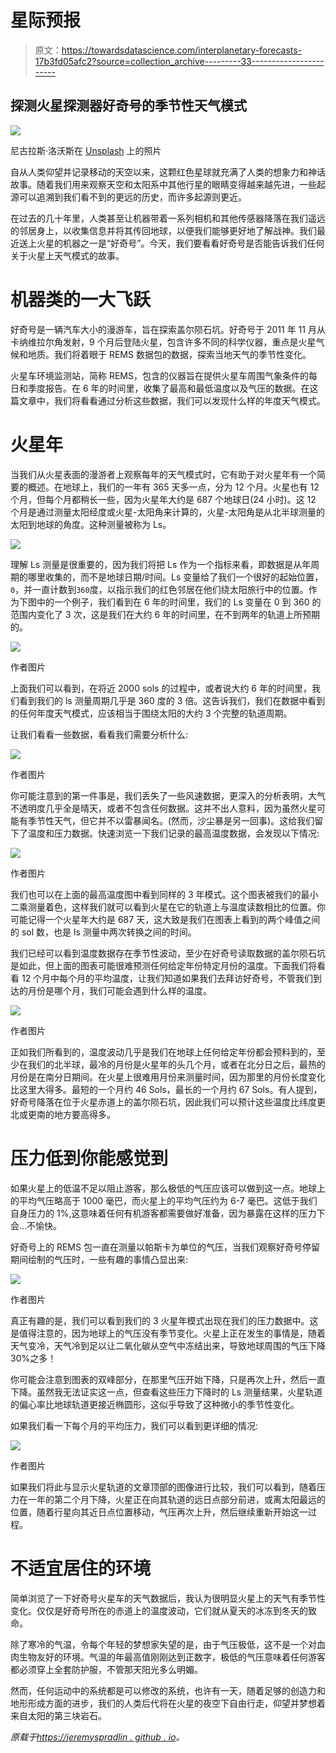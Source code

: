 # 星际预报

> 原文：<https://towardsdatascience.com/interplanetary-forecasts-17b3fd05afc2?source=collection_archive---------33----------------------->

## 探测火星探测器好奇号的季节性天气模式

![](img/8436db39fb1cf1eee437d63d06356361.png)

尼古拉斯·洛沃斯在 [Unsplash](https://unsplash.com?utm_source=medium&utm_medium=referral) 上的照片

自从人类仰望并记录移动的天空以来，这颗红色星球就充满了人类的想象力和神话故事。随着我们用来观察天空和太阳系中其他行星的眼睛变得越来越先进，一些起源可以追溯到我们看不到的更远的历史，而许多起源则更近。

在过去的几十年里，人类甚至让机器带着一系列相机和其他传感器降落在我们遥远的邻居身上，以收集信息并将其传回地球，以便我们能够更好地了解战神。我们最近送上火星的机器之一是“好奇号”。今天，我们要看看好奇号是否能告诉我们任何关于火星上天气模式的故事。

# 机器类的一大飞跃

好奇号是一辆汽车大小的漫游车，旨在探索盖尔陨石坑。好奇号于 2011 年 11 月从卡纳维拉尔角发射，9 个月后登陆火星，包含许多不同的科学仪器，重点是火星气候和地质。我们将着眼于 REMS 数据包的数据，探索当地天气的季节性变化。

火星车环境监测站，简称 REMS，包含的仪器旨在提供火星车周围气象条件的每日和季度报告。在 6 年的时间里，收集了最高和最低温度以及气压的数据。在这篇文章中，我们将看看通过分析这些数据，我们可以发现什么样的年度天气模式。

# 火星年

当我们从火星表面的漫游者上观察每年的天气模式时，它有助于对火星年有一个简要的概述。在地球上，我们的一年有 365 天多一点，分为 12 个月。火星也有 12 个月，但每个月都稍长一些，因为火星年大约是 687 个地球日(24 小时)。这 12 个月是通过测量太阳经度或火星-太阳角来计算的，火星-太阳角是从北半球测量的太阳到地球的角度。这种测量被称为 Ls。

![](img/32d093885cd9f0a87ecf5f61356f7128.png)

理解 Ls 测量是很重要的，因为我们将把 Ls 作为一个指标来看，即数据是从年周期的哪里收集的，而不是地球日期/时间。Ls 变量给了我们一个很好的起始位置，`0`，并一直计数到`360`度，以指示我们的红色邻居在他们绕太阳旅行中的位置。作为下图中的一个例子，我们看到在 6 年的时间里，我们的 Ls 变量在 0 到 360 的范围内变化了 3 次，这是我们在大约 6 年的时间里，在不到两年的轨道上所预期的。

![](img/671a8de91c3c43db366e7376e584bc7f.png)

作者图片

上面我们可以看到，在将近 2000 sols 的过程中，或者说大约 6 年的时间里，我们看到我们的 ls 测量周期几乎是 360 度的 3 倍。这告诉我们，我们在数据中看到的任何年度天气模式，应该相当于围绕太阳的大约 3 个完整的轨道周期。

让我们看看一些数据，看看我们需要分析什么:

![](img/ae072d2134fa4a01949f2abe8085e1a6.png)

作者图片

你可能注意到的第一件事是，我们丢失了一些风速数据，更深入的分析表明，大气不透明度几乎全是晴天，或者不包含任何数据。这并不出人意料，因为虽然火星可能有季节性天气，但它并不以雷暴闻名。(然而，沙尘暴是另一回事)。这给我们留下了温度和压力数据。快速浏览一下我们记录的最高温度数据，会发现以下情况:

![](img/3b59ef0267a17d5f4b39e69b9453100a.png)

作者图片

我们也可以在上面的最高温度图中看到同样的 3 年模式。这个图表被我们的最小二乘测量着色，这样我们就可以看到火星在它的轨道上与温度读数相比的位置。你可能记得一个火星年大约是 687 天，这大致是我们在图表上看到的两个峰值之间的 sol 数，也是 ls 测量中两次转换之间的时间。

我们已经可以看到温度数据存在季节性波动，至少在好奇号读取数据的盖尔陨石坑是如此，但上面的图表可能很难预测任何给定年份特定月份的温度。下面我们将看看 12 个月中每个月的平均温度，让我们知道如果我们去拜访好奇号，不管我们到达的月份是哪个月，我们可能会遇到什么样的温度。

![](img/14b1701ffc46b7a785f5ec34259732c9.png)

作者图片

正如我们所看到的，温度波动几乎是我们在地球上任何给定年份都会预料到的，至少在我们的北半球，最冷的月份是火星年的头几个月，或者在北分日之后，最热的月份是在南分日期间。在火星上很难用月份来测量时间，因为那里的月份长度变化比这里大得多。最短的一个月约 46 Sols，最长的一个月约 67 Sols。有人提到，好奇号降落在位于火星赤道上的盖尔陨石坑，因此我们可以预计这些温度比纬度更北或更南的地方要高得多。

# 压力低到你能感觉到

如果火星上的低温不足以阻止游客，那么极低的气压应该可以做到这一点。地球上的平均气压略高于 1000 毫巴，而火星上的平均气压约为 6-7 毫巴。这低于我们自身压力的 1%,这意味着任何有机游客都需要做好准备，因为暴露在这样的压力下会…不愉快。

好奇号上的 REMS 包一直在测量以帕斯卡为单位的气压，当我们观察好奇号停留期间绘制的气压时，一些有趣的事情凸显出来:

![](img/129433f98426d1ea37ed49dadd8ef92f.png)

作者图片

真正有趣的是，我们可以看到我们的 3 火星年模式出现在我们的压力数据中。这是值得注意的，因为地球上的气压没有季节变化。火星上正在发生的事情是，随着天气变冷，天气冷到足以让二氧化碳从空气中冻结出来，导致地球周围的气压下降 30%之多！

你可能会注意到图表的双峰部分，在那里气压开始下降，只是再次上升，然后一直下降。虽然我无法证实这一点，但查看这些压力下降时的 Ls 测量结果，火星轨道的偏心率比地球轨道更接近椭圆形，这似乎导致了这种微小的季节性变化。

如果我们看一下每个月的平均压力，我们可以看到更详细的情况:

![](img/22011de4661584306925eaf7f9248c5a.png)

作者图片

如果我们将此与显示火星轨道的文章顶部的图像进行比较，我们可以看到，随着压力在一年的第二个月下降，火星正在向其轨道的远日点部分前进，或离太阳最远的位置，随着行星向其近日点位置移动，气压再次上升，然后继续重新开始这一过程。

# 不适宜居住的环境

简单浏览了一下好奇号火星车的天气数据后，我认为很明显火星上的天气有季节性变化。仅仅是好奇号所在的赤道上的温度波动，它们就从夏天的冰冻到冬天的致命。

除了寒冷的气温，令每个年轻的梦想家失望的是，由于气压极低，这不是一个对血肉生物友好的环境。气温的年最高值刚刚达到正数字，极低的气压意味着任何游客都必须穿上全套防护服，不管那天阳光多么明媚。

然而，任何运动中的系统都是可以修改的系统，也许有一天，随着足够的创造力和地形形成方面的进步，我们的人类后代将在火星的夜空下自由行走，仰望并梦想着来自太阳的第三块岩石。

*原载于*[*https://jeremyspradlin . github . io*](https://jeremyspradlin.github.io/2020-06-23-Mars_Weather/)*。*